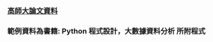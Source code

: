### [高師大論文資料](https://drive.google.com/file/d/14iT9UiWNZJcWD73wFn9aRUGqjW2hYvB7/view)
### 範例資料為書籍: Python 程式設計，大數據資料分析 所附程式
